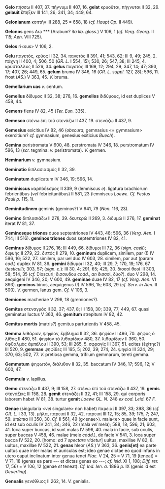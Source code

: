 **Gelo** πήσσω II 407, 37. πήγνυμι II 407, 16. **gelat** κρυοῦται,
πήγνυται II 32, 29. **gelauit** ἔπηξεν III 141, 26; 341, 34; 449, 64.

**Gelonianum** κοπτήν III 288, 25 = 658, 18 (*cf. Haupt Op.* II 449).

**Gelonos** gens Ara \*\*\* (Arabum? *ita lib. gloss.*) V 106, 1 (*cf.
Verg. Georg.* II 115; *Aen.* VIII 725).

**Gelos** ri\<sus\> V 106, 2.

**Gelu** παγετός, κρύος II 32, 34. παγετός II 391, 41; 543, 62; III 9,
49; 245, 2. πάχνη II 400, 4; 506, 50 (*GR. L.* I 554, 15); 530, 26; 547,
38; III 245, 4. κρύσταλλος II 526, 34. **gelus** παγετός III 169, 12;
294, 29; 347, 14; 47; 393, 17; 407, 26; 449, 65. **gelum** bruma IV 346,
16 (*GR. L. suppl.* 127, 28); 596, 11. frost (*AS.*) V 363, 45. *V.*
bruma.

**Gemellarium uas** *v.* centum.

**Gemellus** δίδυμος II 32, 38; 276, 16. **gemellos** διδύμους, id est
duplices V 458, 44.

**Gemens** flens IV 82, 45 (*Ter. Eun.* 335).

**Gemesco** στένω ἐπὶ τοῦ στενάζω II 437, 19. στενάζω II 437, 9.

**Gemesius** exicitius IV 82, 46 (*obscura*; gemnasius \<= gymnasium\>
exercitium? *cf.* gymnasium, genesius exiticius *Buech*).

**Gemina** peristromata V 600, 48. perstromata IV 346, 18. perstromatum
IV 596, 13 (*scr.* tegmina: *v.* peristromata). *V.* germen.

**Heminarium** *v.* gymnasium.

**Geminatio** διπλασιασμός II 32, 39.

**Geminatum** duplicatum IV 346, 19; 596, 14.

**Geminiscus** καρπόδεσμος II 339, 9 (lemniscus *e*). ligatura
brachiorum febrientibus (*vel* febricitantibus) II 581, 23 (lemniscus
*Loewe. Cf. Festus Pauli p.* 115, 1).

**Geminitudinem** geminis (geminos?) V 641, 79 (*Non.* 116, 23).

**Gemino** διπλασιάζω II 278, 39. δευτερῶ II 269, 3. διδυμῶ II 276, 17.
**geminat** iterat IV 81, 37.

**Geminosque triones** duos septentriones IV 443, 48; 596, 36 (*Verg.*
*Aen.* I 744; III 516). **geminos triones** duos septemtriones IV 82,
41.

**Geminus** δίδυμος II 276, 16; III 449, 66. δίδυμοι III 72, 36 (*sign.*
*caeli*); διφυής II 279, 22. διττός II 279, 10. **geminum** duplicem,
similem, par (!) IV 596, 16; 522, 27. similem, par uel duo IV 603, 28.
similem, par aut (param *cod.*) duplex IV 81, 36. **gemini** δίδυμοι II
32, 40; III 29, 7; 170, 19; 176, 67 (*testiculi*); 303, 57; (*sign.
c.*): III 30, 4; 291, 65; 425, 30. δισσοὶ θεοί III 303, 58; 514, 35
(*cf.* Dioscuri; δισσιυδου *codd., an* δισσοί, δύο?). duo V 298, 14.
aequigeni IV 346, 20; V 600, 49. **geminae** duae IV 82, 17 (*cf. Verg.
Aen.* VI 893). **geminos** binos, aequigenus (!) IV 596, 15; 603, 29
(*cf. Serv. in Aen.* II 500). *V.* germen, Ianus gem. *Cf.* V 106, 3.

**Gemiones** macheriae V 298, 18 (gremiones?).

**Gemitus** στεναγμός II 32, 37; 437, 8; III 158, 30; 339, 77; 449, 67.
quasi geminatus luctus V 363, 46. **gemitum** strepitum IV 82, 42.

**Gemitus mortis** (matris?) gemitus parturientis V 458, 45.

**Gemma** λιθάριον, ψηφίον, ἔμβλημα II 32, 36. ψηφίον II 496, 70. ψῆφος
ὁ λίθος II 480, 51. ψηφίον τὸ λιθαρίδιον 480, 37. λιθαρίδιον II 360, 50.
ὀφθαλμὸς ἀμπέλου II 390, 53; III 265, 5. σφραγίς III 367, 51. ecites
(ἐχίτης?) III 520, 9. **gemmae** ψηφῖδες III 165, 5; 202, 39; 274, 24.
ψηφία III 324, 29; 370, 63; 502, 77. *V.* pretiosa gemma, trifilum
gemmarum, tereti gemma.

**Gemmatum** ψηφωτόν, διάλιθον II 32, 35. baccatum IV 346, 17; 596, 12;
V 600, 47.

**Gemmula** *v.* lapillus.

**Gemo** στενάζω II 437, 9; III 158, 27. στένω ἐπὶ τοῦ στενάζω II 437,
19. **gemis** στενάζεις III 158, 28. **gemit** στενάζει II 32, 41; III
158, 29. qui corporis laborem habet IV 81, 38. turtur **gemit** *Loewe
GL. N.* 248 *ex cod. Leid.* 67 *F.*

**Genae** (singularia \<*vel* singulare\> non habet) παρειαί II 397, 33;
398, 36 (*cf. GR. L.* I 33, 13). μῆλα, παρειαί II 32, 42. παρειαί III
12, 15; 85, 39; 175, 7; 247, 59. ὑπώπια III 350, 30. *Cf.* II 561, 49
(g\<enae\>). mala\<e\> quae in facie sunt, id est sub oculis IV 241, 34;
346, 22 (mala *vel* mela); 588, 18; 596, 21; 603, 41. loca super buccas,
id sunt malas IV 596, 40. mala in facie, sub oculis, super buccas V 458,
46. malae (mele *codd.*), de facie V 541, 3. loca super bucca IV 522,
20. [homo: *ad* 7 *spectare videtur*] uultus, maxillae IV 82, 8.
uultus, maxillae IV 522, 21. **genas** hleor (*AS.*) V 363, 36.
**genis[et]** ea parte uultus quae inter malas et auriculas est; ideo
genae dictae eo quod infans in utero caput inclinatum inter genua tenet
*Plac.* V 24, 25 = V 71, 19 (teneat) = V 71, 18 (genas ea pars --- et
dictas genas eo ---; *cf. Isid.* XI 1, 108; *Diff. rer.* 17, 56) = V
106, 12 (genae *et* teneat). *Cf. Ind. Ien. a.* 1886 *p.* IX (genis id
est *Deuerling*).

**Genealis** γενέθλιος II 262, 14. *V.* genialis.
